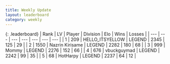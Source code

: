 ```yaml
---
title: Weekly Update
layout: leaderboard
category: weekly
---
```


{: .leaderboard}
| Rank | LV | Player | Division | Elo | Wins | Losses |
| --- | --- | --- | --- | --- | --- | --- |
| <span data-change="0">1</span> | 209 | <span title="ID: 528147">HELLO_ITSYELLOW</span> | LEGEND | <span data-change="17">2345</span> | <span data-change="3">125</span> | <span data-change="0">29</span> |
| <span data-change="0">2</span> | 1550 | <span title="ID: 315148">Nazrin Kirisame</span> | LEGEND | <span data-change="6">2282</span> | <span data-change="26">180</span> | <span data-change="7">68</span> |
| <span data-change="5">3</span> | 999 | <span title="ID: 163201">Mommy</span> | LEGEND | <span data-change="101">2276</span> | <span data-change="30">152</span> | <span data-change="3">66</span> |
| <span data-change="5">4</span> | 676 | <span title="ID: 418052">vbuckguymad</span> | LEGEND | <span data-change="95">2242</span> | <span data-change="20">99</span> | <span data-change="1">35</span> |
| <span data-change="93">5</span> | 68 | <span title="ID: 623829">HotHarpy</span> | LEGEND | <span data-change="228">2237</span> | <span data-change="36">64</span> | <span data-change="0">12</span> |